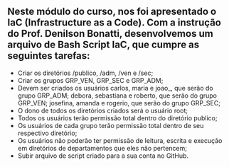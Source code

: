 ## Neste módulo do curso, nos foi apresentado o IaC (Infrastructure as a Code). Com a instrução do Prof. Denilson Bonatti, desenvolvemos um arquivo de Bash Script IaC, que cumpre as seguintes tarefas:

* Criar os diretórios /publico, /adm, /ven e /sec;
* Criar os grupos GRP_VEN, GRP_SEC e GRP_ADM; 
* Devem ser criados os usuários carlos, maria e joao_, que serão do grupo GRP_ADM; debora, sebastiana e roberto, que serão do grupo GRP_VEN; josefina, amanda e rogerio, que serão do grupo GRP_SEC;
* O dono de todos os diretórios criados será o usuário root;
* Todos os usuários terão permissão total dentro do diretório publico;
* Os usuários de cada grupo terão permissão total dentro de seu respectivo diretório;
* Os usuários não poderão ter permissão de leitura, escrita e execução em diretórios de departamentos que eles não pertencem;
* Subir arquivo de script criado para a sua conta no GitHub.


